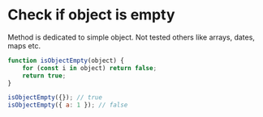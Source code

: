 # Check if object is empty

Method is dedicated to simple object. Not tested others like arrays, dates, maps etc.


```js
function isObjectEmpty(object) {
	for (const i in object) return false;
	return true;
}

isObjectEmpty({}); // true
isObjectEmpty({ a: 1 }); // false
```

